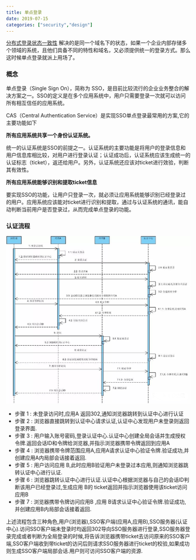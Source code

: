 ```yaml
---
title: 单点登录
date: 2019-07-15
categories: ["security","design"]
---
```


 [分布式登录状态一致性](https://www.lihongkun.com/security/sign_in/) 解决的是同一个域名下的状态，如果一个企业内部存储多个领域的系统，且他们具备不同的特性和域名，又必须提供统一的登录方式。那么这时候单点登录就派上用场了。<!--more-->

### 概念

单点登录（Single Sign On），简称为 SSO，是目前比较流行的企业业务整合的解决方案之一。SSO的定义是在多个应用系统中，用户只需要登录一次就可以访问所有相互信任的应用系统。

CAS（Central Authentication Service）是实现SSO单点登录最常用的方案,它的主要功能如下

**所有应用系统共享一个身份认证系统。**

统一的认证系统是SSO的前提之一。认证系统的主要功能是将用户的登录信息和用户信息库相比较，对用户进行登录认证；认证成功后，认证系统应该生成统一的认证标志（ticket），返还给用户。另外，认证系统还应该对ticket进行效验，判断其有效性。

**所有应用系统能够识别和提取ticket信息**

要实现SSO的功能，让用户只登录一次，就必须让应用系统能够识别已经登录过的用户。应用系统应该能对ticket进行识别和提取，通过与认证系统的通讯，能自动判断当前用户是否登录过，从而完成单点登录的功能。

### 认证流程

![](sso.jpg)

- 步骤 1 : 未登录访问时,应用A 返回302,通知浏览器跳转到认证中心进行认证
- 步骤 2 : 浏览器直接跳转到认证中心请求认证,认证中心发现用户未登录则返回登录界面.
- 步骤 3 : 用户输入账号密码,登录认证中心.认证中心创建全局会话并生成授权令牌.返回会话ID和令牌给浏览器,并指示浏览器携带令牌返回到应用A
- 步骤 4 : 浏览器携带令牌范围应用A,应用A请求认证中心验证令牌.验证成功,并创建应用A内局部会话接着返回.
- 步骤 5 : 用户访问应用 B,此时应用B验证用户未登录过本应用,则通知浏览器跳转认证中心进行认证.
- 步骤 6 : 浏览器跳转认证中心进行认证.认证中心根据浏览器与自己的会话ID判断该用户已经登录过,生成应用 B的 ticket返回并指示浏览器使用该ticket访问应用B
- 步骤 7 : 浏览器携带令牌访问应用B ,应用 B请求认证中心验证令牌.验证成功,并创建应用B内局部会话接着返回.

上述流程包含三种角色,用户(浏览器),SSO客户端(应用A,应用B),SSO服务器(认证中心).访问SSO客户端未登录时均返回302导向SSO服务器进行登录,SSO服务器登录完成或者判断为全局登录的时候,将告诉浏览器携带ticket去访问原来的SSO客户端,SSO客户端收到带ticket的访问后则请求SSO服务器进行ticket的校验,如果成功则生成SSO客户端局部会话.用户则可访问SSO客户端的资源.